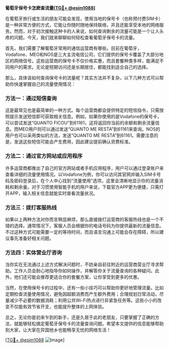 **葡萄牙保号卡怎麽查流量[[TG💪+ @esim1088](https://t.me/s/esim1088)]**

在葡萄牙旅行或生活的朋友可能会发现，使用当地的保号卡（也称预付费SIM卡）是一种非常方便的方式，它能让你随时随地保持联络，并且还能享受本地的网络服务。然而，对于初次接触这种卡的人来说，如何查询剩余的流量可能是一个让人头疼的问题。今天，我们就来聊聊如何轻松查看葡萄牙保号卡的流量。

首先，我们需要了解葡萄牙常用的通信运营商有哪些。目前在葡萄牙，Vodafone、MEO和NOS是三大主流电信公司，它们提供的保号卡覆盖了大部分地区的网络信号。这些运营商的保号卡不仅价格实惠，而且套餐种类多样，能满足不同用户的需求。无论是短期访问还是长期居住，都能找到适合自己的选择。

那么，具体该如何查询保号卡的流量呢？其实方法并不复杂，以下几种方式可以帮助你快速掌握自己的流量使用情况：

### 方法一：通过短信查询

这是最常见也是最简单的一种方式。每个运营商都会提供特定的短信指令，只需按照提示发送短信即可获取相关信息。例如，如果你使用的是Vodafone的保号卡，可以尝试发送“QUANTO FICOU”到61161，这将返回你当前的余额和剩余流量信息。而MEO用户则可以通过发送“QUANTO ME RESTA”到61161来查询。NOS的用户也可以采用类似的方法，发送“QUANTO ME RESTA”到61161。需要注意的是，发送这些短信可能会产生费用，因此建议提前确认资费标准。

### 方法二：通过官方网站或应用程序

许多运营商都推出了自己的官方网站或者手机应用程序，用户可以通过登录账户来查看详细的流量使用情况。以Vodafone为例，你可以访问其官网并输入SIM卡号码及密码登录后，在个人中心找到“流量使用”选项，这里会清晰地显示你的流量消耗和剩余量。对于习惯使用智能手机的用户来说，下载官方APP更为便捷，只需打开APP，输入相关信息就能实时查看流量状况。

### 方法三：拨打客服热线

如果以上两种方法对你而言稍显麻烦，那么直接拨打运营商的客服热线也是一个不错的选择。通常情况下，客服人员会根据你的电话号码为你提供最新的流量信息。不过这种方式可能需要一定的等待时间，而且语言沟通上可能会存在障碍，所以建议事先准备好相关问题。

### 方法四：实体营业厅咨询

当你实在无法通过上述方式解决问题时，不妨亲自前往附近的运营商营业厅寻求帮助。工作人员会耐心地指导你如何操作，并解答你关于流量查询的各种疑问。此外，他们还可能会推荐更适合你的套餐方案，让你享受到更多的优惠。

当然，在使用保号卡的过程中，还有一些小技巧可以帮助你更好地管理流量。比如定期检查流量使用情况，避免因超额消费而产生额外费用；合理规划日常活动，尽量减少不必要的数据消耗；利用公共Wi-Fi热点进行非紧急任务等。这些小小的改变不仅能有效节省开支，也能提升整体的上网体验。

总之，无论你是初来乍到的新手，还是久居于此的老朋友，只要掌握了正确的方法，就能够轻松搞定葡萄牙保号卡的流量查询问题。希望本文提供的信息能够帮助到大家，让大家在异国他乡也能畅享无忧的网络生活！

[[TG💪+ @esim1088](https://t.me/s/esim1088) ![Image](https://i.postimg.cc/4NQfJmqS/Snipaste-2025-05-13-00-14-12.png)]